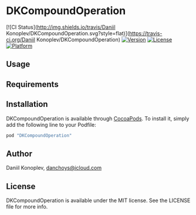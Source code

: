 # DKCompoundOperation

[![CI Status](http://img.shields.io/travis/Daniil Konoplev/DKCompoundOperation.svg?style=flat)](https://travis-ci.org/Daniil Konoplev/DKCompoundOperation)
[![Version](https://img.shields.io/cocoapods/v/DKCompoundOperation.svg?style=flat)](http://cocoapods.org/pods/DKCompoundOperation)
[![License](https://img.shields.io/cocoapods/l/DKCompoundOperation.svg?style=flat)](http://cocoapods.org/pods/DKCompoundOperation)
[![Platform](https://img.shields.io/cocoapods/p/DKCompoundOperation.svg?style=flat)](http://cocoapods.org/pods/DKCompoundOperation)

## Usage



## Requirements

## Installation

DKCompoundOperation is available through [CocoaPods](http://cocoapods.org). To install
it, simply add the following line to your Podfile:

```ruby
pod "DKCompoundOperation"
```

## Author

Daniil Konoplev, danchoys@icloud.com

## License

DKCompoundOperation is available under the MIT license. See the LICENSE file for more info.
